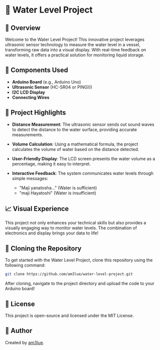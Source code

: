 
# 🌊 Water Level Project

## 🌟 Overview

Welcome to the Water Level Project! This innovative project leverages ultrasonic sensor technology to measure the water level in a vessel, transforming raw data into a visual display. With real-time feedback on water levels, it offers a practical solution for monitoring liquid storage.

## 🔧 Components Used

- **Arduino Board** (e.g., Arduino Uno)
- **Ultrasonic Sensor** (HC-SR04 or PING)))
- **I2C LCD Display**
- **Connecting Wires**

## 🌈 Project Highlights

- **Distance Measurement**: The ultrasonic sensor sends out sound waves to detect the distance to the water surface, providing accurate measurements.
  
- **Volume Calculation**: Using a mathematical formula, the project calculates the volume of water based on the distance detected. 

- **User-Friendly Display**: The LCD screen presents the water volume as a percentage, making it easy to interpret.

- **Interactive Feedback**: The system communicates water levels through simple messages:
  - "Maji yanatosha..." (Water is sufficient)
  - "maji Hayatoshi" (Water is insufficient)

## 📈 Visual Experience

This project not only enhances your technical skills but also provides a visually engaging way to monitor water levels. The combination of electronics and display brings your data to life!

## 🤖 Cloning the Repository

To get started with the Water Level Project, clone this repository using the following command:

```bash
git clone https://github.com/am3lue/water-level-project.git
```

After cloning, navigate to the project directory and upload the code to your Arduino board!

## 📜 License

This project is open-source and licensed under the MIT License.

## 👤 Author

Created by [am3lue](https://github.com/am3lue).

